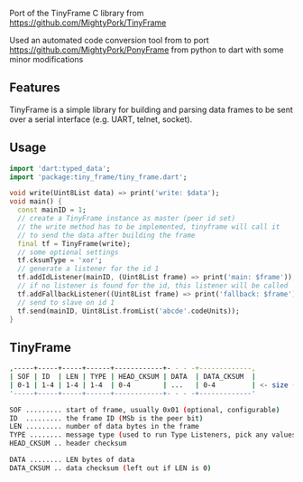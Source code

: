 Port of the TinyFrame C library from https://github.com/MightyPork/TinyFrame

Used an automated code conversion tool from to port https://github.com/MightyPork/PonyFrame from python to dart with some minor modifications

## Features

TinyFrame is a simple library for building and parsing data frames to be sent over a serial interface (e.g. UART, telnet, socket). 

## Usage

```dart
import 'dart:typed_data';
import 'package:tiny_frame/tiny_frame.dart';

void write(Uint8List data) => print('write: $data');
void main() {
  const mainID = 1;
  // create a TinyFrame instance as master (peer id set)
  // the write method has to be implemented, tinyframe will call it
  // to send the data after building the frame
  final tf = TinyFrame(write);
  // some optional settings
  tf.cksumType = 'xor';
  // generate a listener for the id 1
  tf.addIdListener(mainID, (Uint8List frame) => print('main: $frame'));
  // if no listener is found for the id, this listener will be called
  tf.addFallbackListener((Uint8List frame) => print('fallback: $frame'));
  // send to slave on id 1
  tf.send(mainID, Uint8List.fromList('abcde'.codeUnits));
}
```


## TinyFrame
```sh
,-----+-----+-----+------+------------+- - - -+-------------,
| SOF | ID  | LEN | TYPE | HEAD_CKSUM | DATA  | DATA_CKSUM  |
| 0-1 | 1-4 | 1-4 | 1-4  | 0-4        | ...   | 0-4         | <- size (bytes)
'-----+-----+-----+------+------------+- - - -+-------------'

SOF ......... start of frame, usually 0x01 (optional, configurable)
ID  ......... the frame ID (MSb is the peer bit)
LEN ......... number of data bytes in the frame
TYPE ........ message type (used to run Type Listeners, pick any values you like)
HEAD_CKSUM .. header checksum

DATA ........ LEN bytes of data
DATA_CKSUM .. data checksum (left out if LEN is 0)
```

